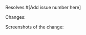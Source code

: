 <!--
  Thank you for contributing! Please use this pull request (PR) template.

In the description field of this PR, include "resolves #XXXX" tagging the issue you are fixing. If this PR addresses the issue but doesn't completely resolve it (i.e. the issue should remain open after your PR is merged), write "addresses #XXXX". -->
 
 Resolves #[Add issue number here]

 Changes:
<!-- Add here what changes were made in this pull request and if possible provide links showcasing the changes. -->


 Screenshots of the change:
<!-- If applicable, add screenshots depicting the changes. -->

